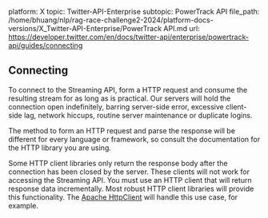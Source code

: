 platform: X
topic: Twitter-API-Enterprise
subtopic: PowerTrack API
file_path: /home/bhuang/nlp/rag-race-challenge2-2024/platform-docs-versions/X_Twitter-API-Enterprise/PowerTrack API.md
url: https://developer.twitter.com/en/docs/twitter-api/enterprise/powertrack-api/guides/connecting

## Connecting

To connect to the Streaming API, form a HTTP request and consume the resulting stream for as long as is practical. Our servers will hold the connection open indefinitely, barring server-side error, excessive client-side lag, network hiccups, routine server maintenance or duplicate logins.

The method to form an HTTP request and parse the response will be different for every language or framework, so consult the documentation for the HTTP library you are using.

Some HTTP client libraries only return the response body after the connection has been closed by the server. These clients will not work for accessing the Streaming API. You must use an HTTP client that will return response data incrementally. Most robust HTTP client libraries will provide this functionality. The [Apache HttpClient](http://hc.apache.org/httpcomponents-client-ga/) will handle this use case, for example.